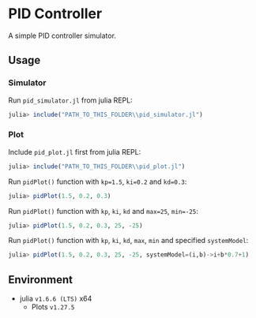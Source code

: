 # PID Controller

A simple PID controller simulator.

## Usage

### Simulator

Run `pid_simulator.jl` from julia REPL:
```julia
julia> include("PATH_TO_THIS_FOLDER\\pid_simulator.jl")
```

### Plot

Include `pid_plot.jl` first from julia REPL:
```julia
julia> include("PATH_TO_THIS_FOLDER\\pid_plot.jl")
```

Run `pidPlot()` function with `kp=1.5`, `ki=0.2` and `kd=0.3`:
```julia
julia> pidPlot(1.5, 0.2, 0.3)
```

Run `pidPlot()` function with `kp`, `ki`, `kd` and `max=25`, `min=-25`:
```julia
julia> pidPlot(1.5, 0.2, 0.3, 25, -25)
```

Run `pidPlot()` function with `kp`, `ki`, `kd`, `max`, `min` and specified `systemModel`:
```julia
julia> pidPlot(1.5, 0.2, 0.3, 25, -25, systemModel=(i,b)->i+b*0.7+1)
```

## Environment

- julia `v1.6.6 (LTS)` x64
  - Plots `v1.27.5`